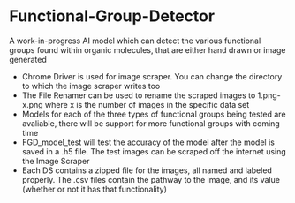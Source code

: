 # Functional-Group-Detector
A work-in-progress AI model which can detect the various functional groups found within organic molecules, that are either hand drawn or image generated

- Chrome Driver is used for image scraper. You can change the directory to which the image scraper writes too
- The File Renamer can be used to rename the scraped images to 1.png-x.png where x is the number of images in the specific data set
- Models for each of the three types of functional groups being tested are avaliable, there will be support for more functional groups with coming time
- FGD_model_test will test the accuracy of the model after the model is saved in a .h5 file. The test images can be scraped off the internet using the Image Scraper
- Each DS contains a zipped file for the images, all named and labeled properly. The .csv files contain the pathway to the image, and its value (whether or not it has that functionality)
